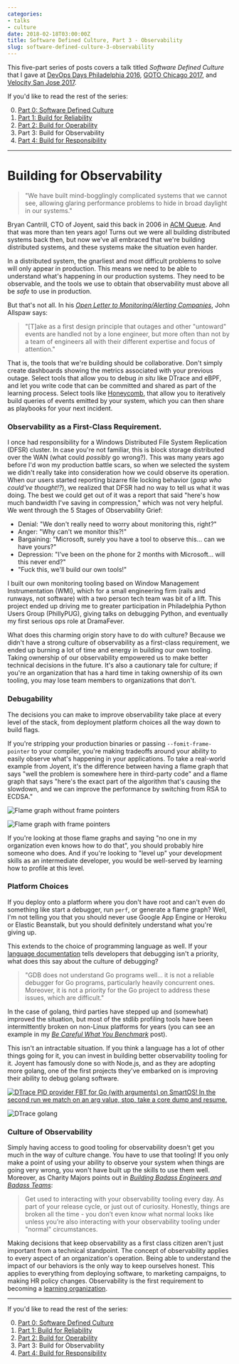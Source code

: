 ```yaml
---
categories:
- talks
- culture
date: 2018-02-18T03:00:00Z
title: Software Defined Culture, Part 3 - Observability
slug: software-defined-culture-3-observability
---
```


This five-part series of posts covers a talk titled _Software Defined Culture_ that I gave at [DevOps Days Philadelphia 2016](https://www.devopsdays.org/events/2016-philadelphia/program/tim-gross/), [GOTO Chicago 2017](https://gotochgo.com/2017/sessions/43), and [Velocity San Jose 2017](https://vimeo.com/228067673).

If you'd like to read the rest of the series:

0. [Part 0: Software Defined Culture](../software-defined-culture)
1. [Part 1: Build for Reliability](../software-defined-culture-1-reliability)
2. [Part 2: Build for Operability](../software-defined-culture-2-operability)
3. Part 3: Build for Observability
4. [Part 4: Build for Responsibility](../software-defined-culture-4-responsibility)

---

# Building for Observability

> "We have built mind-bogglingly complicated systems that we cannot see, allowing glaring performance problems to hide in broad daylight in our systems."

Bryan Cantrill, CTO of Joyent, said this back in 2006 in [ACM Queue](http://queue.acm.org/detail.cfm?id=1117401). And that was more than ten years ago! Turns out we were all building distributed systems back then, but now we've all embraced that we're building distributed systems, and these systems make the situation even harder.

In a distributed system, the gnarliest and most difficult problems to solve will only appear in production. This means we need to be able to understand what's happening in our production systems. They need to be observable, and the tools we use to obtain that observability must above all be _safe_ to use in production.

But that's not all. In his [_Open Letter to Monitoring/Alerting Companies_](https://www.kitchensoap.com/2015/05/01/openlettertomonitoringproducts/), John Allspaw says:

> "[T]ake as a first design principle that outages and other "untoward" events are handled not by a lone engineer, but more often than not by a team of engineers all with their different expertise and focus of attention."

That is, the tools that we're building should be collaborative. Don't simply create dashboards showing the metrics associated with your previous outage. Select tools that allow you to debug _in situ_ like DTrace and eBPF, and let you write code that can be committed and shared as part of the learning process. Select tools like [Honeycomb](https://honeycomb.io/), that allow you to iteratively build queries of events emitted by your system, which you can then share as playbooks for your next incident.

### Observability as a First-Class Requirement.

I once had responsibility for a Windows Distributed File System Replication (DFSR) cluster. In case you're not familiar, this is block storage distributed over the WAN (what could _possibly_ go wrong?). This was many years ago before I'd won my production battle scars, so when we selected the system we didn't really take into consideration how we could observe its operation. When our users started reporting bizarre file locking behavior (_gasp who could've thought!?_), we realized that DFSR had no way to tell us what it was doing. The best we could get out of it was a report that said "here's how much bandwidth I've saving in compression," which was not very helpful. We went through the 5 Stages of Observability Grief:

- Denial: "We don't really need to worry about monitoring this, right?"
- Anger: "Why can't we monitor this?!"
- Bargaining: "Microsoft, surely you have a tool to observe this... can we have yours?"
- Depression: "I've been on the phone for 2 months with Microsoft... will this never end?"
- "Fuck this, we'll build our own tools!"

I built our own monitoring tooling based on Window Management Instrumentation (WMI), which for a small engineering firm (rails and runways, not software) with a two person tech team was bit of a lift. This project ended up driving me to greater participation in Philadelphia Python Users Group (PhillyPUG), giving talks on debugging Python, and eventually my first serious ops role at DramaFever.

What does this charming origin story have to do with culture? Because we didn't have a strong culture of observability as a first-class requirement, we ended up burning a lot of time and energy in building our own tooling. Taking ownership of our observability empowered us to make better technical decisions in the future. It's also a cautionary tale for culture; if you're an organization that has a hard time in taking ownership of its own tooling, you may lose team members to organizations that don't.


### Debugability

The decisions you can make to improve observability take place at every level of the stack, from deployment platform choices all the way down to build flags.

If you're stripping your production binaries or passing `--fomit-frame-pointer` to your compiler, you're making tradeoffs around your ability to easily observe what's happening in your applications. To take a real-world example from Joyent, it's the difference between having a flame graph that says "well the problem is somewhere here in third-party code" and a flame graph that says "here's the exact part of the algorithm that's causing the slowdown, and we can improve the performance by switching from RSA to ECDSA."

![Flame graph without frame pointers](/images/20180218/flamegraph-no-framepointers.png)

![Flame graph with frame pointers](/images/20180218/flamegraph-with-framepointers.png)

If you're looking at those flame graphs and saying "no one in my organization even knows how to do that", you should probably hire someone who does. And if you're looking to "level up" your development skills as an intermediate developer, you would be well-served by learning how to profile at this level.

### Platform Choices

If you deploy onto a platform where you don't have root and can't even do something like start a debugger, run `perf`, or generate a flame graph? Well, I'm not telling you that you should never use Google App Engine or Heroku or Elastic Beanstalk, but you should definitely understand what you're giving up.

This extends to the choice of programming language as well. If your [language documentation](https://golang.org/doc/gdb) tells developers that debugging isn't a priority, what does this say about the culture of debugging?

> "GDB does not understand Go programs well... it is not a reliable debugger for Go programs, particularly heavily concurrent ones. Moreover, it is not a priority for the Go project to address these issues, which are difficult."

In the case of golang, third parties have stepped up and (somewhat) improved the situation, but most of the stdlib profiling tools have been intermittently broken on non-Linux platforms for years (you can see an example in my [_Be Careful What You Benchmark_](https://blog.0x74696d.com/posts/be-careful-what-you-benchmark/) post).

This isn't an intractable situation. If you think a language has a lot of other things going for it, you can invest in building better observability tooling for it. Joyent has famously done so with Node.js, and as they are adopting more golang, one of the first projects they've embarked on is improving their ability to debug golang software.

[![DTrace PID provider FBT for Go (with arguments) on SmartOS! In the second run we match on an arg value, stop, take a core dump and resume.](/images/20180218/dtrace-tweet.png)](https://twitter.com/jen20/status/853943464131780608)

![DTrace golang](/images/20180218/dtrace-golang.png)

### Culture of Observability

Simply having access to good tooling for observability doesn't get you much in the way of culture change. You have to use that tooling! If you only make a point of using your ability to observe your system when things are going very wrong, you won't have built up the skills to use them well. Moreover, as Charity Majors points out in [_Building Badass Engineers and Badass Teams_](https://honeycomb.io/blog/2016/10/part-5/5-building-badass-engineers-and-badass-teams/):

> Get used to interacting with your observability tooling every day. As part of your release cycle, or just out of curiosity. Honestly, things are broken all the time - you don’t even know what normal looks like unless you’re also interacting with your observability tooling under "normal" circumstances.

Making decisions that keep observability as a first class citizen aren't just important from a technical standpoint. The concept of observability applies to every aspect of an organization's operation. Being able to understand the impact of our behaviors is the only way to keep ourselves honest. This applies to everything from deploying software, to marketing campaigns, to making HR policy changes. Observability is the first requirement to becoming a [learning organization](https://www.youtube.com/watch?v=IdZaFzuOPUQ).

---

If you'd like to read the rest of the series:

0. [Part 0: Software Defined Culture](../software-defined-culture)
1. [Part 1: Build for Reliability](../software-defined-culture-1-reliability)
2. [Part 2: Build for Operability](../software-defined-culture-2-operability)
3. Part 3: Build for Observability
4. [Part 4: Build for Responsibility](../software-defined-culture-4-responsibility)
